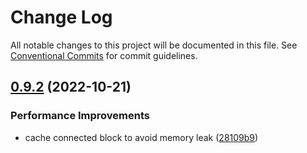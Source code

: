 # Change Log

All notable changes to this project will be documented in this file.
See [Conventional Commits](https://conventionalcommits.org) for commit guidelines.

## [0.9.2](https://github.com/ralliejs/rallie/compare/v0.9.1...v0.9.2) (2022-10-21)

### Performance Improvements

- cache connected block to avoid memory leak ([28109b9](https://github.com/ralliejs/rallie/commit/28109b9d1f3605054910a7e566960114978f38bf))
